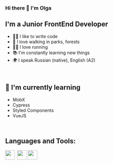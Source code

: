 ### Hi there 👋 I'm Olga

## I'm a Junior FrontEnd Developer 
- 👩‍💻 I like to write code
- 🌱 I love walking in parks, forests 
- 🏃‍♀️ I love running
- 📚 I'm constantly learning new things
- 🌍 I speak Russian (native), English (A2)

<br/>

## 🌱 I'm currently learning
- MobX
- Cypress
- Styled Components  
- VueJS

<br/>

## Languages and Tools:
<p>
<img height=30 src="https://cdn.jsdelivr.net/gh/devicons/devicon/icons/html5/html5-original.svg" />   
<img height=0 src="https://cdn.jsdelivr.net/gh/devicons/devicon/icons/sass/sass-original.svg" />            
<img height=30 src ="https://cdn.jsdelivr.net/gh/devicons/devicon/icons/react/react-original.svg" />
<img height=30 src="https://cdn.jsdelivr.net/gh/devicons/devicon/icons/github/github-original.svg" />
</p>


